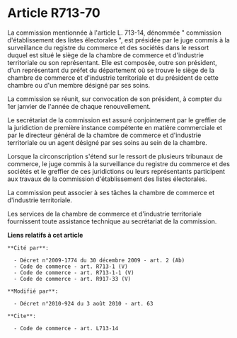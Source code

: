 # Article R713-70

La commission mentionnée à l'article L. 713-14, dénommée " commission d'établissement des listes électorales ", est présidée
par le juge commis à la surveillance du registre du commerce et des sociétés dans le ressort duquel est situé le siège de la
chambre de commerce et d'industrie territoriale ou son représentant. Elle est composée, outre son président, d'un
représentant du préfet du département où se trouve le siège de la chambre de commerce et d'industrie territoriale et du
président de cette chambre ou d'un membre désigné par ses soins. 

La commission se réunit, sur convocation de son président, à compter du 1er janvier de l'année de chaque renouvellement. 

Le secrétariat de la commission est assuré conjointement par le greffier de la juridiction de première instance compétente en
matière commerciale et par le directeur général de la chambre de commerce et d'industrie territoriale ou un agent désigné par
ses soins au sein de la chambre. 

Lorsque la circonscription s'étend sur le ressort de plusieurs tribunaux de commerce, le juge commis à la surveillance du
registre du commerce et des sociétés et le greffier de ces juridictions ou leurs représentants participent aux travaux de la
commission d'établissement des listes électorales. 

La commission peut associer à ses tâches la chambre de commerce et d'industrie territoriale. 

Les services de la chambre de commerce et d'industrie territoriale fournissent toute assistance technique au secrétariat de
la commission.

**Liens relatifs à cet article**

	**Cité par**:

	  - Décret n°2009-1774 du 30 décembre 2009 - art. 2 (Ab)
	  - Code de commerce - art. R713-1 (V)
	  - Code de commerce - art. R713-1-1 (V)
	  - Code de commerce - art. R917-33 (V)

	**Modifié par**:

	  - Décret n°2010-924 du 3 août 2010 - art. 63

	**Cite**:

	  - Code de commerce - art. L713-14
